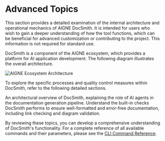 # Advanced Topics

This section provides a detailed examination of the internal architecture and operational mechanics of AIGNE DocSmith. It is intended for users who wish to gain a deeper understanding of how the tool functions, which can be beneficial for advanced customization or contributing to the project. This information is not required for standard use.

DocSmith is a component of the AIGNE ecosystem, which provides a platform for AI application development. The following diagram illustrates the overall architecture.

![AIGNE Ecosystem Architecture](https://docsmith.aigne.io/image-bin/uploads/def424c20bbdb3c77483894fe0e22819.png)

To explore the specific processes and quality control measures within DocSmith, refer to the following detailed sections.

<x-cards data-columns="2">
  <x-card data-title="How It Works" data-href="/advanced/how-it-works" data-icon="lucide:cpu">
    An architectural overview of DocSmith, explaining the role of AI agents in the documentation generation pipeline.
  </x-card>
  <x-card data-title="Quality Assurance" data-href="/advanced/quality-assurance" data-icon="lucide:shield-check">
    Understand the built-in checks DocSmith performs to ensure well-formatted and error-free documentation, including link checking and diagram validation.
  </x-card>
</x-cards>

By reviewing these topics, you can develop a comprehensive understanding of DocSmith's functionality. For a complete reference of all available commands and their parameters, please see the [CLI Command Reference](./cli-reference.md).